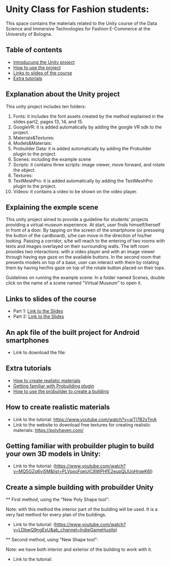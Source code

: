 # Unity Class for Fashion students:
This space contains the materials related to the Unity course of the Data Science and Immersive Technologies for Fashion E-Commerce at the University of Bologna.
## Table of contents
* [Introducung the Unity project](#Explanation)
* [How to use the project](#Explanation)
* [Links to slides of the course](#slides)
* [Extra tutorials](#Tutorials)

## Explanation about the Unity project

This unity project includes ten folders: 
1. Fonts: it includes the font assets created by the method explained in the slides part2, pages 13, 14, and 15.  
2. GoogleVR: it is added automatically by adding the google VR sdk to the project.
3. Materials&Textures:
4. Models&Materials:
5. Probuilder Data: it is added automatically by adding the Probuilder plugin to the project.
6. Scenes: including the example scene
7. Scripts: it contains three scripts: image viewer, move forward, and rotate the object.
9. Textures:
10. TextMeshPro: it is added automatically by adding the TextMeshPro plugin to the project.
11. Videos: it contains a video to be shown on the video player.


## Explaining the exmple scene
This unity project aimed to provide a guideline for students' projects providing a virtual museum experience. At start, user finds himself/herself in front of a door.
By tapping on the screen of the smartphone (or presseing the button of the cardboard), s/he can move in the direction of his/her looking. Passing a corridor, s/he will reach to the entering of two rooms with texts and images overlayed on their surrounding walls.  The left room provides two interactions: with a video player and with an image viewer through having eye gaze on the available buttons. In the second room that presents models on top of a base, user can interact with them by rotating them by having her/his gaze on top of the rotate button placed on their tops. 

Guidelines on running the example scene:
In a folder named Scenes, double click on the name of a scene named "Virtual Museum" to open it.


## Links to slides of the course
* Part 1: [Link to the Slides](https://docs.google.com/presentation/d/1jW5Lnh7VeGfh6XpTCF8-IT86O99VvfY1ZAJkn-QAXBc/edit#slide=id.p1)
* Part 2: [Link to the Slides](https://docs.google.com/presentation/d/1MviPBiGDc32lQsXaDWD6mC8Bp6P_6Hm-nanf_po6opo/edit#slide=id.p34)

## An apk file of the built project for Android smartphones
* Link to download the file: 
	
## Extra tutorials
* [How to create realistic materials](#Realistic)
* [Getting familiar with Probuilding plugin](#Probuilder)
* [How to use the probuilder to create a building](#Building)

## How to create realistic materials
* Link to the tutorial: https://www.youtube.com/watch?v=aiTl7B2xTmA
* Link to the website to download free textures for creating realistic materials: https://polyhaven.com/

## Getting familiar with probuilder plugin to build your own 3D models in Unity: 
* Link to the tutorial: (https://www.youtube.com/watch?v=MQ5GZq6vj5M&list=PLVpxoFqeUjC8WPHfE2eupQLlUoHrqeK6l)

## Create a simple building with probuilder Unity
** First method, using the "New Poly Shape tool":

Note: with this method the interior part of the building will be used. It is a very fast method for every plan of the buildings.

* Link to the tutorial: (https://www.youtube.com/watch?v=LDbwQ9ngExU&ab_channel=IndieGameHustle)

** Second method, using "New Shape tool":

Note: we have both interior and exterior of the building to work with it.

* Link to the tutorial: 
